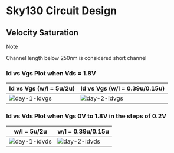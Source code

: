 # Sky130 Circuit Design

## Velocity Saturation

> [!NOTE]
> Channel length below 250nm is considered short channel

### Id vs Vgs Plot when Vds = 1.8V

|Id vs Vgs (w/l = 5u/2u)                                                                                             |Id vs Vgs (w/l = 0.39u/0.15u)                                                                                       | 
|--------------------------------------------------------------------------------------------------------------------|--------------------------------------------------------------------------------------------------------------------|
|![day-1-idvgs](https://github.com/Knightmare-0/Vishnu-VSD-HDP/assets/112769624/6907a594-7690-40c1-840a-a23d1d3d7420)|![day-2-idvgs](https://github.com/Knightmare-0/Vishnu-VSD-HDP/assets/112769624/8a2ff4f4-ab9f-463c-abeb-2f231844a5ab)|

### Id vs Vds Plot when Vgs 0V to 1.8V in the steps of 0.2V

|w/l = 5u/2u                                                                                                             |w/l = 0.39u/0.15u                                                                                                   | 
|------------------------------------------------------------------------------------------------------------------------|--------------------------------------------------------------------------------------------------------------------|
|    ![day-1-idvds](https://github.com/Knightmare-0/Vishnu-VSD-HDP/assets/112769624/d2901e30-0f41-4b2b-b955-97313c66ab28)|![day-2-idvds](https://github.com/Knightmare-0/Vishnu-VSD-HDP/assets/112769624/a1331918-ee62-4711-9904-900ec0819096)|

